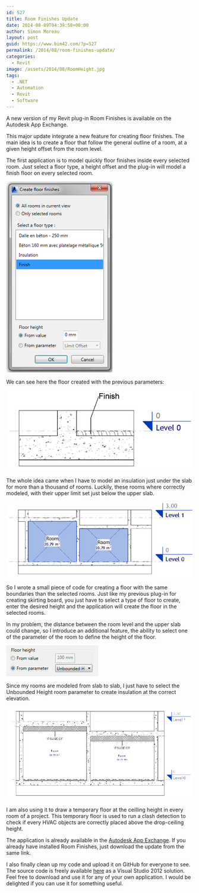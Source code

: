 ```yaml
---
id: 527
title: Room Finishes Update
date: 2014-08-09T04:39:58+00:00
author: Simon Moreau
layout: post
guid: https://www.bim42.com/?p=527
permalink: /2014/08/room-finishes-update/
categories:
  - Revit
image: /assets/2014/08/RoomHeight.jpg
tags:
  - .NET
  - Automation
  - Revit
  - Software
---
```

A new version of my Revit plug-in Room Finishes is available on the Autodesk App Exchange.

This major update integrate a new feature for creating floor finishes. The main idea is to create a floor that follow the general outline of a room, at a given height offset from the room level.

The first application is to model quickly floor finishes inside every selected room. Just select a floor type, a height offset and the plug-in will model a finish floor on every selected room.

![CreateInterface](/assets/2014/08/CreateInterface.jpg)

We can see here the floor created with the previous parameters:

![ResultDetail](/assets/2014/08/ResultDetail.jpg)

The whole idea came when I have to model an insulation just under the slab for more than a thousand of rooms. Luckily, these rooms where correctly modeled, with their upper limit set just below the upper slab.

![RoomHeight](/assets/2014/08/RoomHeight.jpg)

So I wrote a small piece of code for creating a floor with the same boundaries than the selected rooms. Just like my previous plug-in for creating skirting board, you just have to select a type of floor to create, enter the desired height and the application will create the floor in the selected rooms.

In my problem, the distance between the room level and the upper slab could change, so I introduce an additional feature, the ability to select one of the parameter of the room to define the height of the floor.

![ParamSelector](/assets/2014/08/ParamSelector.jpg)

Since my rooms are modeled from slab to slab, I just have to select the Unbounded Height room parameter to create insulation at the correct elevation.

![InsultationResult](/assets/2014/08/InsultationResult.jpg)

I am also using it to draw a temporary floor at the ceilling height in every room of a project. This temporary floor is used to run a clash detection to check if every HVAC objects are correctly placed above the drop-ceiling height.

The application is already available in the [Autodesk App Exchange](http://apps.exchange.autodesk.com/RVT/en/Detail/Index?id=appstore.exchange.autodesk.com%3aroomfinishing_windows32and64%3aen "Autodesk App Exchange"). If you already have installed Room Finishes, just download the update from the same link.

I also finally clean up my code and upload it on GitHub for everyone to see. The source code is freely available [here](https://github.com/simonmoreau/RoomFinishes "GitHub") as a Visual Studio 2012 solution. Feel free to download and use it for any of your own application. I would be delighted if you can use it for something useful.